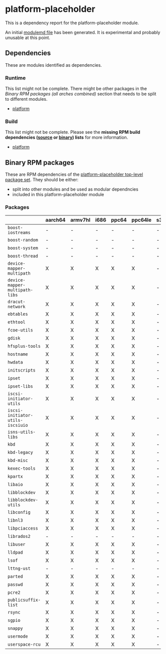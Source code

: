 # platform-placeholder
This is a dependency report for the platform-placeholder module.

An initial [modulemd file](platform-placeholder.yaml) has been generated. It is experimental and probably unusable at this point.
## Dependencies
These are modules identified as dependencies.
### Runtime
This list might not be complete. There might be other packages in the *Binary RPM packages (all arches combined)* section that needs to be split to different modules.
* [platform](../platform)
### Build
This list might not be complete.
Please see the **missing RPM build dependencies ([source](all/buildtime-source-packages-short.txt) or [binary](all/buildtime-binary-packages-short.txt)) lists** for more information.
* [platform](../platform)
## Binary RPM packages
These are RPM dependencies of the [platform-placeholder top-level package set](platform-placeholder.csv). They should be either:
* split into other modules and be used as modular dependncies
* included in this platform-placeholder module
### Packages
| |aarch64 |armv7hl |i686 |ppc64 |ppc64le |s390x |x86_64 |
|---|---|---|---|---|---|---|---|
| `boost-iostreams` | - | - | - | - | - | - | X |
| `boost-random` | - | - | - | - | - | - | X |
| `boost-system` | - | - | - | - | - | - | X |
| `boost-thread` | - | - | - | - | - | - | X |
| `device-mapper-multipath` | X | X | X | X | X | - | X |
| `device-mapper-multipath-libs` | X | X | X | X | X | - | X |
| `dracut-network` | X | X | X | X | X | - | X |
| `ebtables` | X | X | X | X | X | - | X |
| `ethtool` | X | X | X | X | X | - | X |
| `fcoe-utils` | X | X | X | X | X | - | X |
| `gdisk` | X | X | X | X | X | - | X |
| `hfsplus-tools` | X | X | X | X | X | - | X |
| `hostname` | X | X | X | X | X | - | X |
| `hwdata` | X | X | X | X | X | - | X |
| `initscripts` | X | X | X | X | X | - | X |
| `ipset` | X | X | X | X | X | - | X |
| `ipset-libs` | X | X | X | X | X | - | X |
| `iscsi-initiator-utils` | X | X | X | X | X | - | X |
| `iscsi-initiator-utils-iscsiuio` | X | X | X | X | X | - | X |
| `isns-utils-libs` | X | X | X | X | X | - | X |
| `kbd` | X | X | X | X | X | - | X |
| `kbd-legacy` | X | X | X | X | X | - | X |
| `kbd-misc` | X | X | X | X | X | - | X |
| `kexec-tools` | X | X | X | X | X | - | X |
| `kpartx` | X | X | X | X | X | - | X |
| `libaio` | X | X | X | X | X | - | X |
| `libblockdev` | X | X | X | X | X | - | X |
| `libblockdev-utils` | X | X | X | X | X | - | X |
| `libconfig` | X | X | X | X | X | - | X |
| `libnl3` | X | X | X | X | X | - | X |
| `libpciaccess` | X | X | X | X | X | - | X |
| `librados2` | - | - | - | - | - | - | X |
| `libuser` | X | X | X | X | X | - | X |
| `lldpad` | X | X | X | X | X | - | X |
| `lsof` | X | X | X | X | X | - | X |
| `lttng-ust` | - | - | - | - | - | - | X |
| `parted` | X | X | X | X | X | - | X |
| `passwd` | X | X | X | X | X | - | X |
| `pcre2` | X | X | X | X | X | - | X |
| `publicsuffix-list` | X | X | X | X | X | - | X |
| `rsync` | X | X | X | X | X | - | X |
| `sgpio` | X | X | X | X | X | - | X |
| `snappy` | X | X | X | X | X | - | X |
| `usermode` | X | X | X | X | X | - | X |
| `userspace-rcu` | X | X | X | X | X | - | X |
